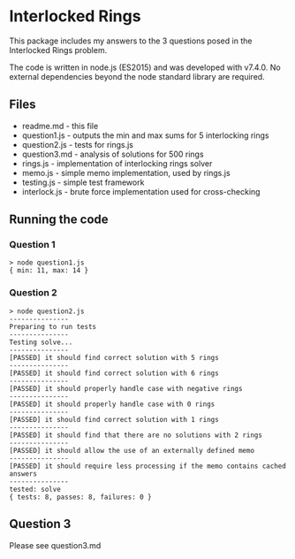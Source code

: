 Interlocked Rings
=================

This package includes my answers to the 3 questions posed in the Interlocked Rings problem.

The code is written in node.js (ES2015) and was developed with v7.4.0. No external dependencies beyond the node standard library are required.

Files
-----

 - readme.md - this file
 - question1.js - outputs the min and max sums for 5 interlocking rings
 - question2.js - tests for rings.js
 - question3.md - analysis of solutions for 500 rings
 - rings.js - implementation of interlocking rings solver
 - memo.js - simple memo implementation, used by rings.js
 - testing.js - simple test framework
 - interlock.js - brute force implementation used for cross-checking

Running the code
----------------

### Question 1

    > node question1.js
    { min: 11, max: 14 }

### Question 2

	> node question2.js
    ---------------
    Preparing to run tests
    ---------------
    Testing solve...
    ---------------
    [PASSED] it should find correct solution with 5 rings
    ---------------
    [PASSED] it should find correct solution with 6 rings
    ---------------
    [PASSED] it should properly handle case with negative rings
    ---------------
    [PASSED] it should properly handle case with 0 rings
    ---------------
    [PASSED] it should find correct solution with 1 rings
    ---------------
    [PASSED] it should find that there are no solutions with 2 rings
    ---------------
    [PASSED] it should allow the use of an externally defined memo
    ---------------
    [PASSED] it should require less processing if the memo contains cached answers
    ---------------
    tested: solve
    { tests: 8, passes: 8, failures: 0 }

Question 3
---------------

Please see question3.md
